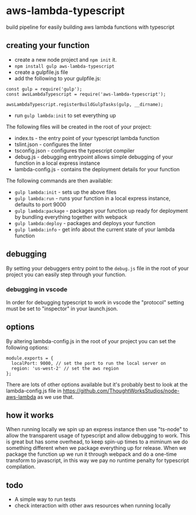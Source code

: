 # aws-lambda-typescript
build pipeline for easily building aws lambda functions with typescript

## creating your function

* create a new node project and `npm init` it.
* `npm install gulp aws-lambda-typescript`
* create a gulpfile.js file
* add the following to your gulpfile.js:

```
const gulp = require('gulp');
const awsLambdaTypescript = require('aws-lambda-typescript');

awsLambdaTypescript.registerBuildGulpTasks(gulp, __dirname);
```

* run `gulp lambda:init` to set everything up

The following files will be created in the root of your project:

* index.ts - the entry point of your typescript lambda function
* tslint.json - configures the linter
* tsconfig.json - configures the typescript compiler
* debug.js - debugging entrypoint allows simple debugging of your function in a local express instance
* lambda-config.js - contains the deployment details for your function

The following commands are then available:

* `gulp lambda:init` - sets up the above files
* `gulp lambda:run` - runs your function in a local express instance, defaults to port 9000
* `gulp lambda:package` - packages your function up ready for deployment by bundling everything together with webpack
* `gulp lambda:deploy` - packages and deploys your function
* `gulp lambda:info` - get info about the current state of your lambda function

## debugging

By setting your debuggers entry point to the `debug.js` file in the root of your project you can easily step through your function.

### debugging in vscode

In order for debugging typescript to work in vscode the "protocol" setting must be set to "inspector" in your launch.json.

## options 

By altering lambda-config.js in the root of your project you can set the following options:

```
module.exports = {
  localPort: 9000, // set the port to run the local server on
  region: 'us-west-2' // set the aws region
};
```

There are lots of other options available but it's probably best to look at the lambda-config.js file in https://github.com/ThoughtWorksStudios/node-aws-lambda as we use that.

## how it works

When running locally we spin up an express instance then use "ts-node" to allow the transparent usage of typescript and allow debugging to work. This is great but has some overhead, to keep spin-up times to a miminum we do something different when we package everything up for release. When we package the function up we run it through webpack and do a one-time transform to javascript, in this way we pay no runtime penalty for typescript compilation.

## todo

* A simple way to run tests
* check interaction with other aws resources when running locally


